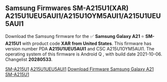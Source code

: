 <h2>Samsung Firmwares SM-A215U1(XAR) A215U1UEU5AUI1/A215U1OYM5AUI1/A215U1UEU5AUI1</h2>
Download the Samsung firmware for the ✅ <strong>Samsung Galaxy A21 </strong> ⭐ <strong>SM-A215U1</strong> with product code <strong>XAR</strong> <strong> from United States</strong>. This firmware has version number PDA <strong>A215U1UEU5AUI1</strong> and CSC A215U1OYM5AUI1. The operating system of this firmware is Android Q , with build date 2021-10-06. Changelist <strong>20280533</strong>.


[SM-A215U1](https://samfirm.shop/samsung/model/SM-A215U1)
[A215U1UEU5AUI1](https://samfirm.shop/samsung/pda/A215U1UEU5AUI1)
[Download Firmware Samsung Galaxy A21 SM-A215U1](https://samfirm.shop/samsung/firmware/463057)
